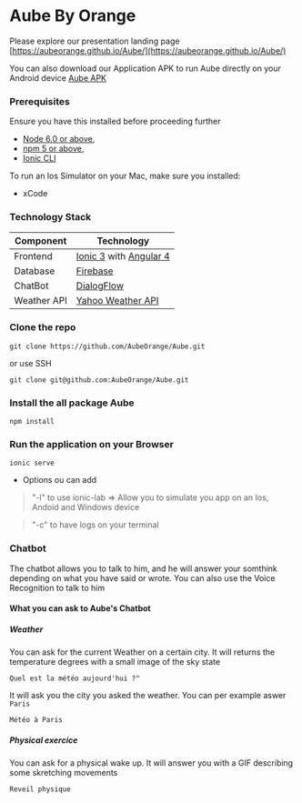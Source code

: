 # Aube By Orange

Please explore our presentation landing page
[https://aubeorange.github.io/Aube/](https://aubeorange.github.io/Aube/)

You can also download our Application APK to run Aube directly on your Android device
[Aube APK](https://github.com/AubeOrange/Aube/releases)

### Prerequisites
Ensure you have this installed before proceeding further
- [Node 6.0 or above](https://nodejs.org/en/),  
- [npm 5 or above](https://www.npmjs.com/get-npm),   
- [Ionic CLI](https://ionicframework.com/getting-started)

To run an Ios Simulator on your Mac, make sure you installed:
- xCode


### Technology Stack
Component         | Technology
---               | ---
Frontend          | [Ionic 3](https://ionicframework.com) with [Angular 4](https://angular.io/)
Database| [Firebase](https://firebase.google.com/)
ChatBot     | [DialogFlow](https://dialogflow.com/)
Weather API      | [Yahoo Weather API](https://developer.yahoo.com/weather/)
 
### Clone the repo
```
git clone https://github.com/AubeOrange/Aube.git
```
or use SSH

```
git clone git@github.com:AubeOrange/Aube.git
```

### Install the all package Aube
```
npm install
```

### Run the application on your Browser
```
ionic serve
```
- Options ou can add 

> "-l" to use ionic-lab => Allow you to simulate you app on an Ios, Andoid and Windows device

> "-c" to have logs on your terminal

### Chatbot 

The chatbot allows you to talk to him, and he will answer your somthink depending on what you have said or wrote.
You can also use the Voice Recognition to talk to him

#### What you can ask to Aube's Chatbot

##### Weather
You can ask for the current Weather on a certain city.
It will returns the temperature degrees with a small image of the sky state
```
Quel est la météo aujourd'hui ?"
```
It will ask you the city you asked the weather. You can per example aswer ```Paris```

```
Météo à Paris
```

##### Physical exercice
You can ask for a physical wake up.
It will answer you with a GIF describing some skretching movements

```
Reveil physique
```
